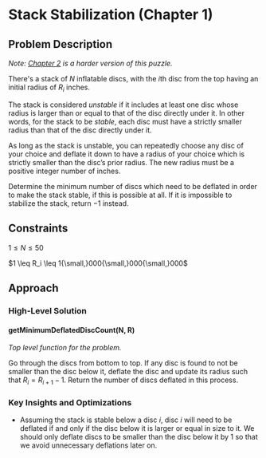 # Stack Stabilization (Chapter 1)

## Problem Description

*Note: [Chapter 2](../../Level%203/Stack%20Stabilization%202/) is a harder version of this puzzle.*

There's a stack of $N$ inflatable discs, with the $i\text{th}$ disc from the top having an initial radius of $R_i$ inches.

The stack is considered *unstable* if it includes at least one disc whose radius is larger than or equal to that of the disc directly under it. In other words, for the stack to be *stable*, each disc must have a strictly smaller radius than that of the disc directly under it.

As long as the stack is unstable, you can repeatedly choose any disc of your choice and deflate it down to have a radius of your choice which is strictly smaller than the disc’s prior radius. The new radius must be a positive integer number of inches.

Determine the minimum number of discs which need to be deflated in order to make the stack stable, if this is possible at all. If it is impossible to stabilize the stack, return $-1$ instead.

## Constraints

$1 \leq N \leq 50$

$1 \leq R_i \leq 1{\small,}000{\small,}000{\small,}000$

## Approach

### High-Level Solution

#### getMinimumDeflatedDiscCount(N, R)

*Top level function for the problem.*

Go through the discs from bottom to top. If any disc is found to not be smaller than the disc below it, deflate the disc and update its radius such that $R_i = R_{i+1} - 1$. Return the number of discs deflated in this process.

### Key Insights and Optimizations

- Assuming the stack is stable below a disc $i$, disc $i$ will need to be deflated if and only if the disc below it is larger or equal in size to it. We should only deflate discs to be smaller than the disc below it by $1$ so that we avoid unnecessary deflations later on.